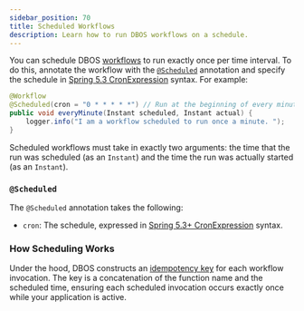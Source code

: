 ```yaml
---
sidebar_position: 70
title: Scheduled Workflows
description: Learn how to run DBOS workflows on a schedule.
---
```


You can schedule DBOS [workflows](./workflow-tutorial.md) to run exactly once per time interval.
To do this, annotate the workflow with the [`@Scheduled`](#scheduled) annotation and specify the schedule in [Spring 5.3 CronExpression](https://docs.spring.io/spring-framework/docs/current/javadoc-api/org/springframework/scheduling/support/CronExpression.html) syntax.  For example:

```java
@Workflow
@Scheduled(cron = "0 * * * * *") // Run at the beginning of every minute
public void everyMinute(Instant scheduled, Instant actual) {
    logger.info("I am a workflow scheduled to run once a minute. ");
}
```

Scheduled workflows must take in exactly two arguments: the time that the run was scheduled (as an `Instant`) and the time the run was actually started (as an `Instant`).

### `@Scheduled`
The `@Scheduled` annotation takes the following:
- `cron`: The schedule, expressed in [Spring 5.3+ CronExpression](https://docs.spring.io/spring-framework/docs/current/javadoc-api/org/springframework/scheduling/support/CronExpression.html) syntax.

### How Scheduling Works
Under the hood, DBOS constructs an [idempotency key](./workflow-tutorial.md#workflow-ids-and-idempotency) for each workflow invocation.  The key is a concatenation of the function name and the scheduled time, ensuring each scheduled invocation occurs exactly once while your application is active.